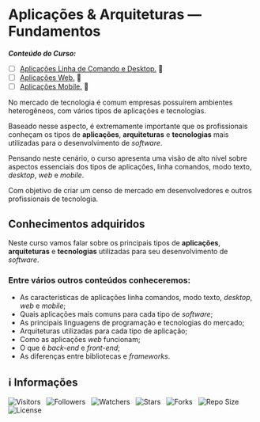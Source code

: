 <!-- Título -->
# Aplicações & Arquiteturas — Fundamentos

***Conteúdo do Curso:***

* [ ] [Aplicações Linha de Comando e Desktop.](https://github.com/Devsgeeknerd/mod-apl-lin-com-des-apl-arq-fun-bas) &#128679;
* [ ] [Aplicações Web.](https://github.com/Devsgeeknerd/mod-apl-web-apl-arq-fun-bas) &#128679;
* [ ] [Aplicações Mobile.](https://github.com/Devsgeeknerd/mod-apl-mob-apl-arq-fun-bas) &#128679;

No mercado de tecnologia é comum empresas possuírem ambientes heterogêneos, com vários tipos de aplicações e tecnologias.

Baseado nesse aspecto, é extremamente importante que os profissionais conheçam os tipos de **aplicações**, **arquiteturas** e **tecnologias** mais utilizadas para o desenvolvimento de *software*.

Pensando neste cenário, o curso apresenta uma visão de alto nível sobre aspectos essenciais dos tipos de aplicações, linha comandos, modo texto, *desktop*, *web* e *mobile*.

Com objetivo de criar um censo de mercado em desenvolvedores e outros profissionais de tecnologia.

## Conhecimentos adquiridos

Neste curso vamos falar sobre os principais tipos de **aplicações**, **arquiteturas** e **tecnologias** utilizadas para seu desenvolvimento de *software*.

### Entre vários outros conteúdos conheceremos:

* As características de aplicações linha comandos, modo texto, *desktop*, *web* e *mobile*;
* Quais aplicações mais comuns para cada tipo de *software*;
* As principais linguagens de programação e tecnologias do mercado;
* Arquiteturas utilizadas para cada tipo de aplicação;
* Como as aplicações *web* funcionam;
* O que é *back-end* e *front-end*;
* As diferenças entre bibliotecas e *frameworks*.

<!-- Informações -->
## &#8505; Informações

![Visitors](https://api.visitorbadge.io/api/visitors?path=Devsgeeknerd%2Fcur-apl-arq-fun-bas&label=Visitantes&labelColor=%23700070&labelStyle=none&countColor=%23000fff&style=plastic&color=%23ffffff "Total de Visitantes")
&nbsp;
![Followers](https://img.shields.io/github/followers/Devsgeeknerd?style=p&label=Seguidores&labelColor=800080&color=000fff "Total de Seguidores")
&nbsp;
![Watchers](https://img.shields.io/github/watchers/Devsgeeknerd/cur-apl-arq-fun-bas?style=p&label=Observadores&labelColor=800080&color=000fff "Total de Observadores")
&nbsp;
![Stars](https://img.shields.io/github/stars/Devsgeeknerd/cur-apl-arq-fun-bas?style=p&label=Estrelas&labelColor=800080&color=000fff "Total de Estrelas")
&nbsp;
![Forks](https://img.shields.io/github/forks/Devsgeeknerd/cur-apl-arq-fun-bas?style=p&label=Bifurcações&labelColor=800080&color=000fff "Total de Bifurcações")
&nbsp;
![Repo Size](https://img.shields.io/github/repo-size/Devsgeeknerd/cur-apl-arq-fun-bas?style=p&label=Tamanho&labelColor=800080&color=000fff "Tamanho do Repositório")
&nbsp;
![License](https://img.shields.io/github/license/Devsgeeknerd/cur-apl-arq-fun-bas?style=p&label=Licença&labelColor=800080&color=000fff "Licença do Repositório")
